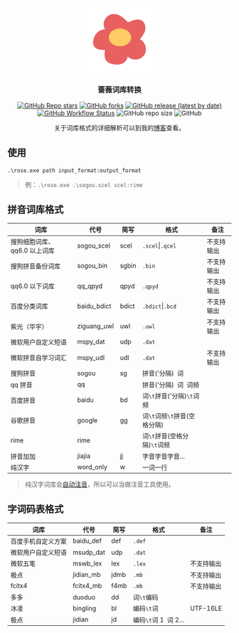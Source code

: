 <div align="center">

<img src="logo.png"  width="150" height="150"> </img>

### 蔷薇词库转换

[![GitHub Repo stars](https://img.shields.io/github/stars/flowerime/rose)](https://github.com/flowerime/rose/stargazers)
[![GitHub forks](https://img.shields.io/github/forks/flowerime/rose)](https://github.com/flowerime/rose/network/members)
[![GitHub release (latest by date)](https://img.shields.io/github/v/release/flowerime/rose)](https://github.com/flowerime/rose/releases)
[![GitHub Workflow Status](https://img.shields.io/github/actions/workflow/status/flowerime/rose/build.yml)](https://github.com/flowerime/rose/actions/workflows/build.yml)
![GitHub repo size](https://img.shields.io/github/repo-size/flowerime/rose)
![GitHub](https://img.shields.io/github/license/flowerime/rose)

关于词库格式的详细解析可以到我的[博客](https://nopdan.com/)查看。

</div>

## 使用

`.\rose.exe path input_format:output_format`

> 例：`.\rose.exe .\sogou.scel scel:rime`

## 拼音词库格式

| 词库                         | 代号        | 简写  | 格式                         | 备注       |
| ---------------------------- | ----------- | ----- | ---------------------------- | ---------- |
| 搜狗细胞词库、qq6.0 以上词库 | sogou_scel  | scel  | `.scel`\|`.qcel`             | 不支持输出 |
| 搜狗拼音备份词库             | sogou_bin   | sgbin | `.bin`                       | 不支持输出 |
| qq6.0 以下词库               | qq_qpyd     | qpyd  | `.qpyd`                      | 不支持输出 |
| 百度分类词库                 | baidu_bdict | bdict | `.bdict`\|`.bcd`             | 不支持输出 |
| 紫光（华宇）                 | ziguang_uwl | uwl   | `.uwl`                       | 不支持输出 |
| 微软用户自定义短语           | mspy_dat    | udp   | `.dat`                       |            |
| 微软拼音自学习词汇           | mspy_udl    | udl   | `.dat`                       | 不支持输出 |
| 搜狗拼音                     | sogou       | sg    | 拼音('分隔)` `词             |            |
| qq 拼音                      | qq          |       | 拼音('分隔)` `词` `词频      |            |
| 百度拼音                     | baidu       | bd    | 词`\t`拼音('分隔)`\t`词频    |            |
| 谷歌拼音                     | google      | gg    | 词`\t`词频`\t`拼音(空格分隔) |            |
| rime                         | rime        |       | 词`\t`拼音(空格分隔)`\t`词频 |            |
| 拼音加加                     | jiajia      | jj    | 字音字音字音...              |            |
| 纯汉字                       | word_only   | w     | 一词一行                     |            |

> 纯汉字词库会[自动注音](./pkg/zhuyin/zhuyin.go)，所以可以当做注音工具使用。

## 字词码表格式

| 词库               | 代号      | 简写 | 格式                   | 备注       |
| ------------------ | --------- | ---- | ---------------------- | ---------- |
| 百度手机自定义方案 | baidu_def | def  | `.def`                 |            |
| 微软用户自定义短语 | msudp_dat | udp  | `.dat`                 |            |
| 微软五笔           | mswb_lex  | lex  | `.lex`                 | 不支持输出 |
| 极点               | jidian_mb | jdmb | `.mb`                  | 不支持输出 |
| fcitx4             | fcitx4_mb | f4mb | `.mb`                  | 不支持输出 |
| 多多               | duoduo    | dd   | 词`\t`编码             |            |
| 冰凌               | bingling  | bl   | 编码`\t`词             | UTF-16LE   |
| 极点               | jidian    | jd   | 编码`\t`词 1` `词 2... |            |
